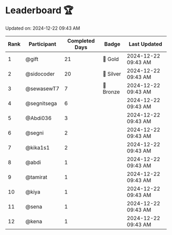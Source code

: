 # Leaderboard 🏆

Updated on: 2024-12-22 09:43 AM

| Rank | Participant       | Completed Days | Badge      | Last Updated         |
|------|-------------------|----------------|------------|----------------------|
| 1    | @gift             | 21             | 🏅 Gold     | 2024-12-22 09:43 AM |
| 2    | @sidocoder        | 20             | 🥈 Silver   | 2024-12-22 09:43 AM |
| 3    | @sewasewT7        | 7              | 🥉 Bronze   | 2024-12-22 09:43 AM |
| 4    | @segnitsega       | 6              |            | 2024-12-22 09:43 AM |
| 5    | @Abdi036          | 3              |            | 2024-12-22 09:43 AM |
| 6    | @segni            | 2              |            | 2024-12-22 09:43 AM |
| 7    | @kika1s1          | 2              |            | 2024-12-22 09:43 AM |
| 8    | @abdi             | 1              |            | 2024-12-22 09:43 AM |
| 9    | @tamirat          | 1              |            | 2024-12-22 09:43 AM |
| 10   | @kiya             | 1              |            | 2024-12-22 09:43 AM |
| 11   | @sena             | 1              |            | 2024-12-22 09:43 AM |
| 12   | @kena             | 1              |            | 2024-12-22 09:43 AM |
